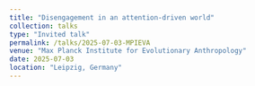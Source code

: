 ```yaml
---
title: "Disengagement in an attention-driven world"
collection: talks
type: "Invited talk"
permalink: /talks/2025-07-03-MPIEVA
venue: "Max Planck Institute for Evolutionary Anthropology"
date: 2025-07-03
location: "Leipzig, Germany"
---
```

